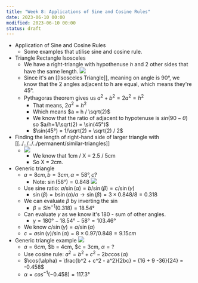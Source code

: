 ```yaml
---
title: "Week 8: Applications of Sine and Cosine Rules"
date: 2023-06-10 00:00
modified: 2023-06-10 00:00
status: draft
---
```


* Application of Sine and Cosine Rules
    * Some examples that utilise sine and cosine rule.
* Triangle Rectangle Isosceles
    * We have a right-triangle with hypothenuse $h$ and 2 other sides that have the same length.
        ![](../../../../journal/_media/week-8-applications-of-sine-and-cosine-rules-right-triangle.png)
    * Since it's an [[Isosceles Triangle]], meaning on angle is 90°, we know that the 2 angles adjacent to h are equal, which means they're 45°.
    * Pythagoras theorem gives us $a^2 + b^2 = 2a^2 = h^2$
        * That means, $2a^2 = h^2$
        * Which means $a = h / \sqrt(2)$
        * We know that the ratio of adjacent to hypotenuse is $sin(90 - \theta)$ so $a/h=1/\sqrt(2) = \sin(45°)$
        * $\sin(45°) = 1/\sqrt(2) = \sqrt(2) / 2$
* Finding the length of right-hand side of larger triangle with [[../../../../permanent/similar-triangles]]
    * ![](../../../../journal/_media/week-8-applications-of-sine-and-cosine-rules-similar-tri.png)
        * We know that 1cm / X = 2.5 / 5cm
        * So X = 2cm.
* Generic triangle
    * $a = 8cm, b = 3cm, \alpha = 58°, c?$
        * Note: $\sin(58°) = 0.848$
         ![](../../../../journal/_media/week-8-applications-of-sine-and-cosine-rules-generic-triangle.png)
    * Use sine ratio: $a / \sin(\alpha)  = b / \sin(\beta) = c / \sin(\gamma)$
        * $\sin(\beta) = b \sin(\alpha) / a \rightarrow \sin(\beta) = 3 \times 0.848 / 8 = 0.318$
    * We can evaluate $\beta$ by inverting the $\sin$
        * $\beta = Sin^{-1}(0.318) = 18.54°$
    * Can evaluate $\gamma$ as we know it's 180 - sum of other angles.
        * $\gamma = 180° - 18.54° - 58° = 103.46°$
    * We  know $c/ \sin(\gamma) = a / \sin(\alpha)$
    * $c = a \sin(\gamma) / \sin(\alpha) = 8 \times 0.97 / 0.848 = 9.15cm$
*  Generic triangle example
        ![](../../../../journal/_media/week-8-applications-of-sine-and-cosine-rules-generic-triangle-1.png)
    * $a = 6cm$, $b = 4cm, $c = 3cm, $\alpha = ?$
    * Use cosine rule: $a^2 = b^2 + c^2 -2bc \cos(\alpha)$
    * $\cos(\alpha) = \frac{b^2 + c^2 - a^2}{2bc} = {16 + 9  -36}{24} = -0.458$
    * $\alpha = cos^{-1}(-0.458) = 117.3°$